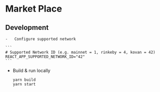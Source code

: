 # Market Place

## Development
    -   Configure supported network

    ```
    # Supported Network ID (e.g. mainnet = 1, rinkeby = 4, kovan = 42)
    REACT_APP_SUPPORTED_NETWORK_ID="42"
    ```

-   Build & run locally

    ```
    yarn build
    yarn start
    ```

